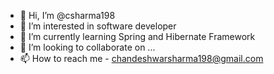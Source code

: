- 👋 Hi, I’m @csharma198
- 👀 I’m interested in software developer
- 🌱 I’m currently learning Spring and Hibernate Framework
- 💞️ I’m looking to collaborate on ...
- 📫 How to reach me - chandeshwarsharma198@gmail.com

<!---
csharma198/csharma198 is a ✨ special ✨ repository because its `README.md` (this file) appears on your GitHub profile.
You can click the Preview link to take a look at your changes.
--->
